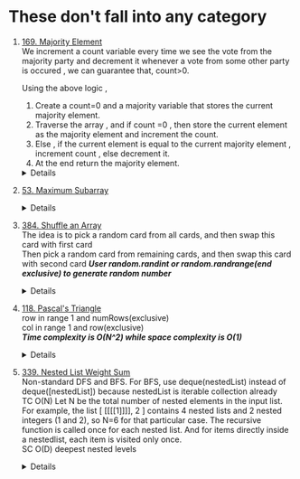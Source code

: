 # These don't fall into any category
1. [169. Majority Element](https://leetcode.com/problems/majority-element)  
    We increment a count variable every time we see the vote from the majority party and decrement it whenever a vote from some other party is occured , we can guarantee that, count>0.  

    Using the above logic ,  
    1. Create a count=0 and a majority variable that stores the current majority element.  
    1. Traverse the array , and if count =0 , then store the current element as the majority element and increment the count.  
    1. Else , if the current element is equal to the current majority element , increment count , else decrement it.  
    1. At the end return the majority element.
    <details>
      
    ```python
    def majorityElement(self, nums: List[int]) -> int:
        count = 0
        majority = None
        for n in nums:
            if count == 0:
                majority = n
            
            count += 1 if majority == n else -1
        
        return majority  
    ```
    </details>
1. [53. Maximum Subarray](https://leetcode.com/problems/maximum-subarray)  
    <details>
      
    ```python
    def maxSubArray(self, nums: List[int]) -> int:
        currSum = nums[0] # represent the largest sum of subarray ending index i
        result = currSum

        for i in range(1, len(nums)):
            currSum = max(nums[i], currSum + nums[i])
            result = max(currSum, result)
        
        return result
      
    ```
    </details>
1. [384. Shuffle an Array](https://leetcode.com/problems/shuffle-an-array)  
    The idea is to pick a random card from all cards, and then swap this card with first card  
    Then pick a random card from remaining cards, and then swap this card with second card
   ***User random.randint or random.randrange(end exclusive) to generate random number***  
    <details>

        ```python
        def shuffle(self) -> List[int]:
            for i in range(len(self.currNums)):
                randIdx = random.randint(i, len(self.currNums) - 1)
                self.currNums[i], self.currNums[randIdx] = self.currNums[randIdx], self.currNums[i]
            
            return self.currNums
        ```
    </details>
1. [118. Pascal's Triangle](https://leetcode.com/problems/pascals-triangle)  
    row in range 1 and numRows(exclusive)  
    col in range 1 and row(exclusive)  
    ***Time complexity is O(N^2) while space complexity is O(1)***
    <details>
      
    ```python
        def generate(self, numRows: int) -> List[List[int]]:
            result = []
            result.append([1])
            if numRows == 1:
                return result
            
            for row in range(1, numRows):
                level = []
                level.append(1) # First
    
                for col in range(1, row):
                    prevLevel = result[-1]
                    level.append(prevLevel[col - 1] + prevLevel[col])
                
                level.append(1) # Last
                result.append(level)
            
            return result
      
    ```
    </details>   

1. [339. Nested List Weight Sum](https://leetcode.com/problems/nested-list-weight-sum)   
    Non-standard DFS and BFS. For BFS, use deque(nestedList) instead of deque([nestedList]) because nestedList is iterable collection already  
    TC O(N) Let N be the total number of nested elements in the input list. For example, the list [ [[[[1]]]], 2 ] contains 4 nested lists and 2 nested integers (1 and 2), so N=6 for that particular case. The recursive function is called once for each nested list. And for items directly inside a nestedlist, each item is visited only once.  
    SC O(D) deepest nested levels  
    <details>
      
    ```python
        def depthSum(self, nestedList: List[NestedInteger]) -> int:
            def calDepthSum(nestedList, depth):
                total = 0
                for element in nestedList:
                    if element.isInteger():
                        total += depth * element.getInteger()
                    else:
                        total += calDepthSum(element.getList(), depth + 1)
                
                return total
            
            return calDepthSum(nestedList, 1)

    # BFS
        def depthSum(self, nestedList: List[NestedInteger]) -> int:
            depth = 1
            total = 0
            queue = deque(nestedList)
    
            while queue:
                size = len(queue)
                for i in range(size):
                    currList = queue.popleft()
                    if currList.isInteger():
                        total += depth * currList.getInteger()
                    else:
                        for element in currList.getList():
                            queue.append(element)
                depth += 1
    
            return total    
    ```
    </details>   
